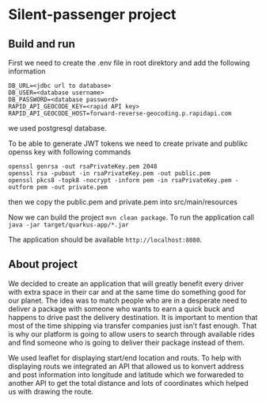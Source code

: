 # Silent-passenger project

## Build and run
First we need to create the .env file in root direktory and add the following information
```
DB_URL=<jdbc url to database>
DB_USER=<database username>
DB_PASSWORD=<database password>
RAPID_API_GEOCODE_KEY=<rapid API key>
RAPID_API_GEOCODE_HOST=forward-reverse-geocoding.p.rapidapi.com
```
we used postgresql database.

To be able to generate JWT tokens we need to create private and publikc openss key with following commands
```
openssl genrsa -out rsaPrivateKey.pem 2048
openssl rsa -pubout -in rsaPrivateKey.pem -out public.pem
openssl pkcs8 -topk8 -nocrypt -inform pem -in rsaPrivateKey.pem -outform pem -out private.pem
```
then we copy the public.pem and private.pem into src/main/resources

Now we can build the project `mvn clean package`.
To run the application call `java -jar target/quarkus-app/*.jar`

The application should be available `http://localhost:8080`.

## About project

We decided to create an application that will greatly benefit every driver with extra space in their car and at the same time do something good for our planet. 
The idea was to match people who are in a desperate need to deliver a package with someone who wants to earn a quick buck and happens to drive past the delivery destination.
It is important to mention that most of the time shipping via transfer companies just isn’t fast enough. That is why our platform is going to allow users to search through available rides and find someone who is going to deliver their package instead of them. 

We used leaflet for displaying start/end location and routs. To help with displaying routs we integrated an API that allowed us to konvert address and post information into longitude and latitude which we forwareded to another API to get the total distance and lots of coordinates which helped us with drawing the route.


